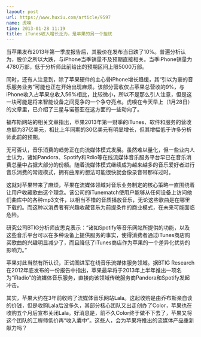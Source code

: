 ```yaml
---
layout: post
url: https://www.huxiu.com/article/9597
name: 虎嗅
time: 2013-01-28 11:19
title: iTunes收入增长乏力，是苹果的另一个担忧
---
```

当苹果发布2013年第一季度报告后，其股价在发布当日跌了10%。普遍分析认为，股价之所以大跌，与iPhone当季销量不及预期直接相关。当季iPhone销量为4780万部，低于分析师此前给出的预期区间上限5000万部。

同时，还有人注意到，除了苹果硬件的主心骨iPhone增长趋缓，其“引以为豪的音乐服务业务”可能也正在开始出现麻烦。该部分营收仅占苹果总营收的9%，与iPhone收入占苹果总收入56%相比，比较微小，所以不是那么引人注意，但是这一块可能是将来智能设备之间竞争的一个争夺亮点。虎嗅在今天早上（1月28日）的文章里，已介绍了三星与诺基亚在这方面的一些动向了。

福布斯网站的相关文章指出，苹果2013年第一财季的iTunes、软件和服务的营收总额为37亿美元，相比上年同期的30亿美元有明显增长，但其增幅低于许多分析师此前的预期。

无可否认，音乐消费的趋势正在向流媒体模式发展。虽然难以量化，但一些业内人士认为，诸如Pandora、Spotify和Rdio等在线流媒体音乐服务平台早已在音乐消费总量中占据大部分的份额。随着流媒体模式继续成为越来越多的音乐爱好者进行音乐消费的常规模式，拥有曲库的想法可能很快就会像录音带那样过时。

这就对苹果带来了麻烦，苹果在流媒体领域对音乐业务制定的核心策略一直围绕着让用户收藏歌曲这个理念。该公司的iTunematch使用户能够从任何设备上访问他们曲库中的各种mp3文件，以相当不错的音质播放音乐，无论这些歌曲是在哪里下载的。而这种以消费者有兴趣收藏音乐为前提条件的商业模式，在未来可能面临危险。

研究公司BTIG分析师皮思克表示：“诸如Spotify等音乐网站所提供的功能，以及这些音乐平台可以在多种设备上提供服务的事实，使得消费者通过iTunes商店购买歌曲的兴趣明显减少了，而且降低了iTunes商店作为苹果的一个差异化优势的影响力。”

苹果对此当然有所认识，正试图进军在线音乐流媒体服务领域。据BTIG Research在2012年底发布的一份报告中指出，苹果最早将于2013年上半年推出一项名为“iRadio”的流媒体音乐服务，直接向该领域传统服务商Pandora和Spotify发起冲击。

其实，苹果大约在3年前收购了流媒体音乐网站Lala。这起收购是由乔布斯亲自谈的价钱，但是收购Lala后没多久，其部分核心团队又出走创办了Color，苹果也在收购五个月后宣布关闭Lala。好消息是，前不久Color终于做不下去了，苹果又将这个团队的工程师低价再“收入囊中”。这些人，会为苹果将推出的流媒体产品重新献力吗？

